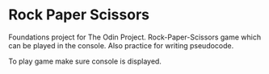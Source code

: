 # Rock Paper Scissors

Foundations project for The Odin Project. Rock-Paper-Scissors game which can be played in the console. Also practice for writing pseudocode.

To play game make sure console is displayed.